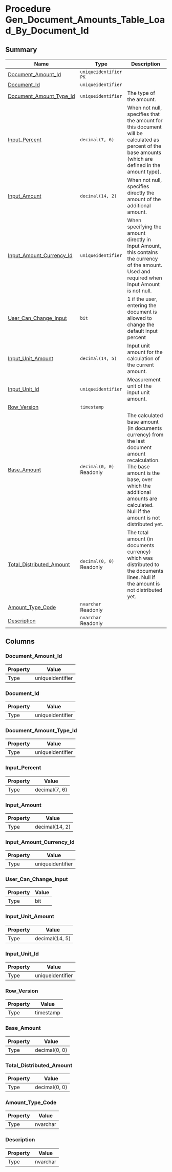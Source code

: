 # Procedure Gen_Document_Amounts_Table_Load_By_Document_Id


## Summary

| Name | Type | Description |
| - | - | --- |
|[Document_Amount_Id](#document_amount_id)|`uniqueidentifier` `PK`||
|[Document_Id](#document_id)|`uniqueidentifier` ||
|[Document_Amount_Type_Id](#document_amount_type_id)|`uniqueidentifier` |The type of the amount.|
|[Input_Percent](#input_percent)|`decimal(7, 6)` |When not null, specifies that the amount for this document will be calculated as percent of the base amounts (which are defined in the amount type).|
|[Input_Amount](#input_amount)|`decimal(14, 2)` |When not null, specifies directly the amount of the additional amount.|
|[Input_Amount_Currency_Id](#input_amount_currency_id)|`uniqueidentifier` |When specifying the amount directly in Input Amount, this contains the currency of the amount. Used and required when Input Amount is not null.|
|[User_Can_Change_Input](#user_can_change_input)|`bit` |1 if the user, entering the document is allowed to change the default input percent|
|[Input_Unit_Amount](#input_unit_amount)|`decimal(14, 5)` |Input unit amount for the calculation of the current amount.|
|[Input_Unit_Id](#input_unit_id)|`uniqueidentifier` |Measurement unit of the input unit amount.|
|[Row_Version](#row_version)|`timestamp` ||
|[Base_Amount](#base_amount)|`decimal(0, 0)` Readonly|The calculated base amount (in documents currency) from the last document amount recalculation. The base amount is the base, over which the additional amounts are calculated. Null if the amount is not distributed yet.|
|[Total_Distributed_Amount](#total_distributed_amount)|`decimal(0, 0)` Readonly|The total amount (in documents currency) which was distributed to the documents lines. Null if the amount is not distributed yet.|
|[Amount_Type_Code](#amount_type_code)|`nvarchar` Readonly||
|[Description](#description)|`nvarchar` Readonly||

## Columns

### Document_Amount_Id

| Property | Value |
| - | - |
|Type|uniqueidentifier|

### Document_Id

| Property | Value |
| - | - |
|Type|uniqueidentifier|

### Document_Amount_Type_Id

| Property | Value |
| - | - |
|Type|uniqueidentifier|

### Input_Percent

| Property | Value |
| - | - |
|Type|decimal(7, 6)|

### Input_Amount

| Property | Value |
| - | - |
|Type|decimal(14, 2)|

### Input_Amount_Currency_Id

| Property | Value |
| - | - |
|Type|uniqueidentifier|

### User_Can_Change_Input

| Property | Value |
| - | - |
|Type|bit|

### Input_Unit_Amount

| Property | Value |
| - | - |
|Type|decimal(14, 5)|

### Input_Unit_Id

| Property | Value |
| - | - |
|Type|uniqueidentifier|

### Row_Version

| Property | Value |
| - | - |
|Type|timestamp|

### Base_Amount

| Property | Value |
| - | - |
|Type|decimal(0, 0)|

### Total_Distributed_Amount

| Property | Value |
| - | - |
|Type|decimal(0, 0)|

### Amount_Type_Code

| Property | Value |
| - | - |
|Type|nvarchar|

### Description

| Property | Value |
| - | - |
|Type|nvarchar|


